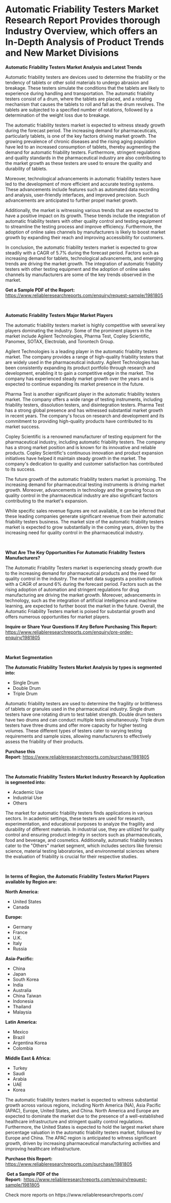 <p><h1>Automatic Friability Testers Market Research Report Provides thorough Industry Overview, which offers an In-Depth Analysis of Product Trends and New Market Divisions</h1></p><p><strong>Automatic Friability Testers Market Analysis and Latest Trends</strong></p>
<p><p>Automatic friability testers are devices used to determine the friability or the tendency of tablets or other solid materials to undergo abrasion and breakage. These testers simulate the conditions that the tablets are likely to experience during handling and transportation. The automatic friability testers consist of a drum, where the tablets are placed, and a rotating mechanism that causes the tablets to roll and fall as the drum revolves. The tablets are subjected to a specified number of rotations, followed by a determination of the weight loss due to breakage.</p><p>The automatic friability testers market is expected to witness steady growth during the forecast period. The increasing demand for pharmaceuticals, particularly tablets, is one of the key factors driving market growth. The growing prevalence of chronic diseases and the rising aging population have led to an increased consumption of tablets, thereby augmenting the demand for automatic friability testers. Furthermore, stringent regulations and quality standards in the pharmaceutical industry are also contributing to the market growth as these testers are used to ensure the quality and durability of tablets.</p><p>Moreover, technological advancements in automatic friability testers have led to the development of more efficient and accurate testing systems. These advancements include features such as automated data recording and analysis, user-friendly interfaces, and improved precision. Such advancements are anticipated to further propel market growth.</p><p>Additionally, the market is witnessing various trends that are expected to have a positive impact on its growth. These trends include the integration of automatic friability testers with other quality control and testing equipment to streamline the testing process and improve efficiency. Furthermore, the adoption of online sales channels by manufacturers is likely to boost market growth by expanding their reach and improving accessibility for customers.</p><p>In conclusion, the automatic friability testers market is expected to grow steadily with a CAGR of 5.7% during the forecast period. Factors such as increasing demand for tablets, technological advancements, and emerging trends are driving the market growth. The integration of automatic friability testers with other testing equipment and the adoption of online sales channels by manufacturers are some of the key trends observed in the market.</p></p>
<p><strong>Get a Sample PDF of the Report:&nbsp;</strong> <a href="https://www.reliableresearchreports.com/enquiry/request-sample/1981805">https://www.reliableresearchreports.com/enquiry/request-sample/1981805</a></p>
<p>&nbsp;</p>
<p><strong>Automatic Friability Testers Major Market Players</strong></p>
<p><p>The automatic friability testers market is highly competitive with several key players dominating the industry. Some of the prominent players in the market include Agilent Technologies, Pharma Test, Copley Scientific, Panomex, SOTAX, Electrolab, and Torontech Group.</p><p>Agilent Technologies is a leading player in the automatic friability testers market. The company provides a range of high-quality friability testers that are widely used in the pharmaceutical industry. Agilent Technologies has been consistently expanding its product portfolio through research and development, enabling it to gain a competitive edge in the market. The company has experienced steady market growth over the years and is expected to continue expanding its market presence in the future.</p><p>Pharma Test is another significant player in the automatic friability testers market. The company offers a wide range of testing instruments, including friability testers, dissolution testers, and disintegration testers. Pharma Test has a strong global presence and has witnessed substantial market growth in recent years. The company's focus on research and development and its commitment to providing high-quality products have contributed to its market success.</p><p>Copley Scientific is a renowned manufacturer of testing equipment for the pharmaceutical industry, including automatic friability testers. The company has a strong market position and is known for its innovative and reliable products. Copley Scientific's continuous innovation and product expansion initiatives have helped it maintain steady growth in the market. The company's dedication to quality and customer satisfaction has contributed to its success.</p><p>The future growth of the automatic friability testers market is promising. The increasing demand for pharmaceutical testing instruments is driving market growth. Moreover, advancements in technology and the growing focus on quality control in the pharmaceutical industry are also significant factors contributing to the market's expansion.</p><p>While specific sales revenue figures are not available, it can be inferred that these leading companies generate significant revenue from their automatic friability testers business. The market size of the automatic friability testers market is expected to grow substantially in the coming years, driven by the increasing need for quality control in the pharmaceutical industry.</p></p>
<p>&nbsp;</p>
<p><strong>What Are The Key Opportunities For Automatic Friability Testers Manufacturers?</strong></p>
<p><p>The Automatic Friability Testers market is experiencing steady growth due to the increasing demand for pharmaceutical products and the need for quality control in the industry. The market data suggests a positive outlook with a CAGR of around 6% during the forecast period. Factors such as the rising adoption of automation and stringent regulations for drug manufacturing are driving the market growth. Moreover, advancements in technology, such as the integration of artificial intelligence and machine learning, are expected to further boost the market in the future. Overall, the Automatic Friability Testers market is poised for substantial growth and offers numerous opportunities for market players.</p></p>
<p><strong>Inquire or Share Your Questions If Any Before Purchasing This Report:</strong> <a href="https://www.reliableresearchreports.com/enquiry/pre-order-enquiry/1981805">https://www.reliableresearchreports.com/enquiry/pre-order-enquiry/1981805</a></p>
<p>&nbsp;</p>
<p><strong>Market Segmentation</strong></p>
<p><strong>The Automatic Friability Testers Market Analysis by types is segmented into:</strong></p>
<p><ul><li>Single Drum</li><li>Double Drum</li><li>Triple Drum</li></ul></p>
<p><p>Automatic friability testers are used to determine the fragility or brittleness of tablets or granules used in the pharmaceutical industry. Single drum testers have one rotating drum to test tablet strength. Double drum testers have two drums and can conduct multiple tests simultaneously. Triple drum testers have three drums and offer more capacity for higher testing volumes. These different types of testers cater to varying testing requirements and sample sizes, allowing manufacturers to effectively assess the friability of their products.</p></p>
<p><strong>Purchase this Report:&nbsp;</strong><a href="https://www.reliableresearchreports.com/purchase/1981805">https://www.reliableresearchreports.com/purchase/1981805</a></p>
<p>&nbsp;</p>
<p><strong>The Automatic Friability Testers Market Industry Research by Application is segmented into:</strong></p>
<p><ul><li>Academic Use</li><li>Industrial Use</li><li>Others</li></ul></p>
<p><p>The market for automatic friability testers finds applications in various sectors. In academic settings, these testers are used for research, experimentation, and educational purposes to analyze the fragility and durability of different materials. In industrial use, they are utilized for quality control and ensuring product integrity in sectors such as pharmaceuticals, food and beverage, and cosmetics. Additionally, automatic friability testers cater to the "Others" market segment, which includes sectors like forensic science, material testing laboratories, and environmental sciences where the evaluation of friability is crucial for their respective studies.</p></p>
<p>&nbsp;</p>
<p><strong>In terms of Region, the Automatic Friability Testers Market Players available by Region are:</strong></p>
<p>
    <p> <strong> North America: </strong>
        <ul>
            <li>United States</li>
            <li>Canada</li>
        </ul>
        </p> 
    <p> <strong> Europe: </strong>
        <ul>
            <li>Germany</li>
            <li>France</li>
            <li>U.K.</li>
            <li>Italy</li>
            <li>Russia</li>
        </ul>
        </p> 
    <p> <strong> Asia-Pacific: </strong>
        <ul>
            <li>China</li>
            <li>Japan</li>
            <li>South Korea</li>
            <li>India</li>
            <li>Australia</li>
            <li>China Taiwan</li>
            <li>Indonesia</li>
            <li>Thailand</li>
            <li>Malaysia</li>
        </ul>
        </p> 
    <p> <strong> Latin America: </strong>
        <ul>
            <li>Mexico</li>
            <li>Brazil</li>
            <li>Argentina Korea</li>
            <li>Colombia</li>
        </ul>
        </p> 
    <p> <strong> Middle East & Africa: </strong>
        <ul>
            <li>Turkey</li>
            <li>Saudi</li>
            <li>Arabia</li>
            <li>UAE</li>
            <li>Korea</li>
        </ul>
    </p>
    </p>
<p><p>The automatic friability testers market is expected to witness substantial growth across various regions, including North America (NA), Asia Pacific (APAC), Europe, United States, and China. North America and Europe are expected to dominate the market due to the presence of a well-established healthcare infrastructure and stringent quality control regulations. Furthermore, the United States is expected to hold the largest market share percentage valuation in the automatic friability testers market, followed by Europe and China. The APAC region is anticipated to witness significant growth, driven by increasing pharmaceutical manufacturing activities and improving healthcare infrastructure.</p></p>
<p><strong>Purchase this Report: </strong><a href="https://www.reliableresearchreports.com/purchase/1981805">https://www.reliableresearchreports.com/purchase/1981805</a></p>
<p>&nbsp;<strong>Get a Sample PDF of the Report:&nbsp;&nbsp;</strong><a href="https://www.reliableresearchreports.com/enquiry/request-sample/1981805">https://www.reliableresearchreports.com/enquiry/request-sample/1981805</a></p>
<p><strong></strong></p>
<p>Check more reports on https://www.reliableresearchreports.com/</p>